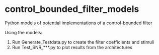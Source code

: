 # control_bounded_filter_models
<p>Python models of potential implementations of a control-bounded filter

Using the models:</p>
<ol>
<li>Run Generate_Testdata.py to create the filter coefficients and stimuli</li>
<li>Run Test_SNR_***.py to plot results from the architectures</li>
</ol>
